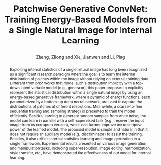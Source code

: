 ---
layout: pub
type: inproceedings
key: zheng2021PatchGenCN
title: >
    Patchwise Generative ConvNet: Training Energy-Based Models from a Single Natural Image for Internal Learning
author: Zheng, Zilong and Xie, Jianwen and Li, Ping
abbr: CVPR'21
img: PatchGenCN/pipeline.png
pdf: PatchGenCN/CVPR21_PatchGenCN.pdf
supp: PatchGenCN/CVPR21_PatchGenCN_supp.pdf
website: https://zilongzheng.github.io/PatchGenCN/
booktitle: Proceedings of the IEEE conference on computer vision and pattern recognition (CVPR)
year: 2021
award: Oral
code: https://github.com/zilongzheng/PatchGenCN
sticky: true
abstract: >
    Exploiting internal statistics of a single natural image has long been recognized as a significant  research paradigm where the goal is to learn the internal distribution of patches within the image without relying on external training data. Different from prior works that model such a distribution implicitly with a top-down latent variable model (e.g., generator), this paper proposes to explicitly represent the statistical distribution within a single natural image by using an energy-based generative framework, where a pyramid of energy functions, each parameterized by a bottom-up deep neural network, are used to capture the distributions of patches at different resolutions. Meanwhile, a coarse-to-fine sequential training and sampling strategy is presented to train the model efficiently. Besides learning to generate random samples from white noise, the model can learn in parallel with a self-supervised task (e.g., recover the input image from its corrupted version), which can further improve the descriptive power of the learned model. The proposed model is simple and natural in that it does not require an auxiliary model (e.g., discriminator) to assist the training. Besides, it also unifies internal statistics learning and image generation in a single framework. Experimental results presented on various image generation and manipulation tasks, including super-resolution, image editing, harmonization, style transfer, etc., have demonstrated the effectiveness of our model for internal learning.
bibtex: >
    @inproceedings{zheng2021patchgencn,
        title={Patchwise Generative ConvNet: Training Energy-Based Models from a Single Natural Image for Internal Learning},
        author={Zheng, Zilong and Xie, Jianwen and Li, Ping},
        booktitle={Proceedings of the IEEE conference on computer vision and pattern recognition (CVPR)},
        year={2021}
    } 
---
